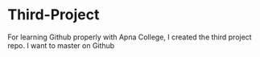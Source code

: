 # Third-Project
For learning Github properly with Apna College, I created the third project repo. I want to master on Github
